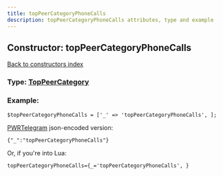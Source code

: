 ```yaml
---
title: topPeerCategoryPhoneCalls
description: topPeerCategoryPhoneCalls attributes, type and example
---
```

## Constructor: topPeerCategoryPhoneCalls  
[Back to constructors index](index.md)






### Type: [TopPeerCategory](../types/TopPeerCategory.md)


### Example:

```
$topPeerCategoryPhoneCalls = ['_' => 'topPeerCategoryPhoneCalls', ];
```  

[PWRTelegram](https://pwrtelegram.xyz) json-encoded version:

```
{"_":"topPeerCategoryPhoneCalls"}
```


Or, if you're into Lua:  


```
topPeerCategoryPhoneCalls={_='topPeerCategoryPhoneCalls', }

```


